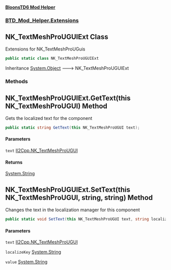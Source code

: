 #### [BloonsTD6 Mod Helper](README.md 'README')
### [BTD_Mod_Helper.Extensions](README.md#BTD_Mod_Helper.Extensions 'BTD_Mod_Helper.Extensions')

## NK_TextMeshProUGUIExt Class

Extensions for NK_TextMeshProUGuis

```csharp
public static class NK_TextMeshProUGUIExt
```

Inheritance [System.Object](https://docs.microsoft.com/en-us/dotnet/api/System.Object 'System.Object') &#129106; NK_TextMeshProUGUIExt
### Methods

<a name='BTD_Mod_Helper.Extensions.NK_TextMeshProUGUIExt.GetText(thisNK_TextMeshProUGUI)'></a>

## NK_TextMeshProUGUIExt.GetText(this NK_TextMeshProUGUI) Method

Gets the localized text for the component

```csharp
public static string GetText(this NK_TextMeshProUGUI text);
```
#### Parameters

<a name='BTD_Mod_Helper.Extensions.NK_TextMeshProUGUIExt.GetText(thisNK_TextMeshProUGUI).text'></a>

`text` [Il2Cpp.NK_TextMeshProUGUI](https://docs.microsoft.com/en-us/dotnet/api/Il2Cpp.NK_TextMeshProUGUI 'Il2Cpp.NK_TextMeshProUGUI')

#### Returns
[System.String](https://docs.microsoft.com/en-us/dotnet/api/System.String 'System.String')

<a name='BTD_Mod_Helper.Extensions.NK_TextMeshProUGUIExt.SetText(thisNK_TextMeshProUGUI,string,string)'></a>

## NK_TextMeshProUGUIExt.SetText(this NK_TextMeshProUGUI, string, string) Method

Changes the text in the localization manager for this component

```csharp
public static void SetText(this NK_TextMeshProUGUI text, string localizeKey, string value);
```
#### Parameters

<a name='BTD_Mod_Helper.Extensions.NK_TextMeshProUGUIExt.SetText(thisNK_TextMeshProUGUI,string,string).text'></a>

`text` [Il2Cpp.NK_TextMeshProUGUI](https://docs.microsoft.com/en-us/dotnet/api/Il2Cpp.NK_TextMeshProUGUI 'Il2Cpp.NK_TextMeshProUGUI')

<a name='BTD_Mod_Helper.Extensions.NK_TextMeshProUGUIExt.SetText(thisNK_TextMeshProUGUI,string,string).localizeKey'></a>

`localizeKey` [System.String](https://docs.microsoft.com/en-us/dotnet/api/System.String 'System.String')

<a name='BTD_Mod_Helper.Extensions.NK_TextMeshProUGUIExt.SetText(thisNK_TextMeshProUGUI,string,string).value'></a>

`value` [System.String](https://docs.microsoft.com/en-us/dotnet/api/System.String 'System.String')
